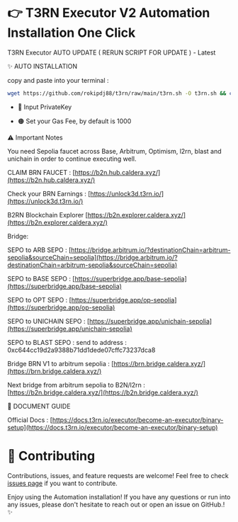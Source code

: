 # 👉 T3RN Executor V2 Automation Installation One Click
      
  T3RN Executor AUTO UPDATE ( RERUN SCRIPT FOR UPDATE ) - Latest

✨ AUTO INSTALLATION

copy and paste into your terminal :

```bash
wget https://github.com/rokipdj88/t3rn/raw/main/t3rn.sh -O t3rn.sh && chmod +x t3rn.sh && ./t3rn.sh
```

- 🔐 Input PrivateKey

- 🟠 Set your Gas Fee, by default is 1000

⚠️ Important Notes

You need Sepolia faucet across Base, Arbitrum, Optimism, l2rn, blast and unichain in order to continue executing well.


CLAIM BRN FAUCET : [https://b2n.hub.caldera.xyz/](https://b2n.hub.caldera.xyz/)

Check your BRN Earnings : [https://unlock3d.t3rn.io/](https://unlock3d.t3rn.io/)

B2RN Blockchain Explorer [https://b2n.explorer.caldera.xyz/](https://b2n.explorer.caldera.xyz/)

Bridge:

SEPO to ARB SEPO : [https://bridge.arbitrum.io/?destinationChain=arbitrum-sepolia&sourceChain=sepolia](https://bridge.arbitrum.io/?destinationChain=arbitrum-sepolia&sourceChain=sepolia)

SEPO to BASE SEPO : [https://superbridge.app/base-sepolia](https://superbridge.app/base-sepolia)

SEPO to OPT SEPO : [https://superbridge.app/op-sepolia](https://superbridge.app/op-sepolia)

SEPO to UNICHAIN SEPO : [https://superbridge.app/unichain-sepolia](https://superbridge.app/unichain-sepolia)

SEPO to BLAST SEPO : send to address : 0xc644cc19d2a9388b71dd1dede07cffc73237dca8

Bridge BRN V1 to arbitrum sepolia :
[https://brn.bridge.caldera.xyz/](https://brn.bridge.caldera.xyz/)

Next bridge from arbitrum sepolia to B2N/l2rn :
[https://b2n.bridge.caldera.xyz/](https://b2n.bridge.caldera.xyz/)


📝 DOCUMENT GUIDE

Official Docs : [https://docs.t3rn.io/executor/become-an-executor/binary-setup](https://docs.t3rn.io/executor/become-an-executor/binary-setup)





# 🤝 Contributing

Contributions, issues, and feature requests are welcome! Feel free to check [issues page](https://github.com/yourusername/t3rn/issues) if you want to contribute.


Enjoy using the Automation installation! If you have any questions or run into any issues, please don't hesitate to reach out or open an issue on GitHub.! ✨
